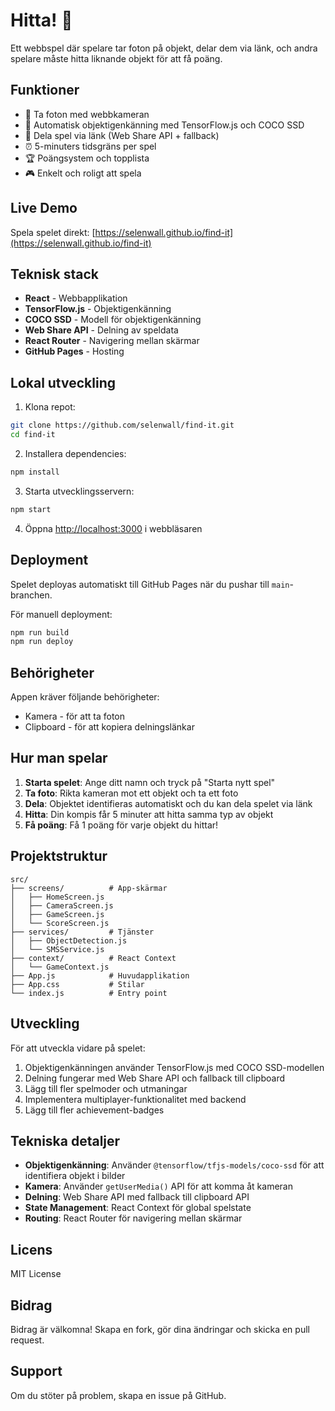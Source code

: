 # Hitta! 🎯

Ett webbspel där spelare tar foton på objekt, delar dem via länk, och andra spelare måste hitta liknande objekt för att få poäng.

## Funktioner

- 📸 Ta foton med webbkameran
- 🤖 Automatisk objektigenkänning med TensorFlow.js och COCO SSD
- 🔗 Dela spel via länk (Web Share API + fallback)
- ⏰ 5-minuters tidsgräns per spel
- 🏆 Poängsystem och topplista
- 🎮 Enkelt och roligt att spela

## Live Demo

Spela spelet direkt: [https://selenwall.github.io/find-it](https://selenwall.github.io/find-it)

## Teknisk stack

- **React** - Webbapplikation
- **TensorFlow.js** - Objektigenkänning
- **COCO SSD** - Modell för objektigenkänning
- **Web Share API** - Delning av speldata
- **React Router** - Navigering mellan skärmar
- **GitHub Pages** - Hosting

## Lokal utveckling

1. Klona repot:
```bash
git clone https://github.com/selenwall/find-it.git
cd find-it
```

2. Installera dependencies:
```bash
npm install
```

3. Starta utvecklingsservern:
```bash
npm start
```

4. Öppna [http://localhost:3000](http://localhost:3000) i webbläsaren

## Deployment

Spelet deployas automatiskt till GitHub Pages när du pushar till `main`-branchen.

För manuell deployment:
```bash
npm run build
npm run deploy
```

## Behörigheter

Appen kräver följande behörigheter:
- Kamera - för att ta foton
- Clipboard - för att kopiera delningslänkar

## Hur man spelar

1. **Starta spelet**: Ange ditt namn och tryck på "Starta nytt spel"
2. **Ta foto**: Rikta kameran mot ett objekt och ta ett foto
3. **Dela**: Objektet identifieras automatiskt och du kan dela spelet via länk
4. **Hitta**: Din kompis får 5 minuter att hitta samma typ av objekt
5. **Få poäng**: Få 1 poäng för varje objekt du hittar!

## Projektstruktur

```
src/
├── screens/          # App-skärmar
│   ├── HomeScreen.js
│   ├── CameraScreen.js
│   ├── GameScreen.js
│   └── ScoreScreen.js
├── services/         # Tjänster
│   ├── ObjectDetection.js
│   └── SMSService.js
├── context/          # React Context
│   └── GameContext.js
├── App.js            # Huvudapplikation
├── App.css           # Stilar
└── index.js          # Entry point
```

## Utveckling

För att utveckla vidare på spelet:

1. Objektigenkänningen använder TensorFlow.js med COCO SSD-modellen
2. Delning fungerar med Web Share API och fallback till clipboard
3. Lägg till fler spelmoder och utmaningar
4. Implementera multiplayer-funktionalitet med backend
5. Lägg till fler achievement-badges

## Tekniska detaljer

- **Objektigenkänning**: Använder `@tensorflow/tfjs-models/coco-ssd` för att identifiera objekt i bilder
- **Kamera**: Använder `getUserMedia()` API för att komma åt kameran
- **Delning**: Web Share API med fallback till clipboard API
- **State Management**: React Context för global spelstate
- **Routing**: React Router för navigering mellan skärmar

## Licens

MIT License

## Bidrag

Bidrag är välkomna! Skapa en fork, gör dina ändringar och skicka en pull request.

## Support

Om du stöter på problem, skapa en issue på GitHub.